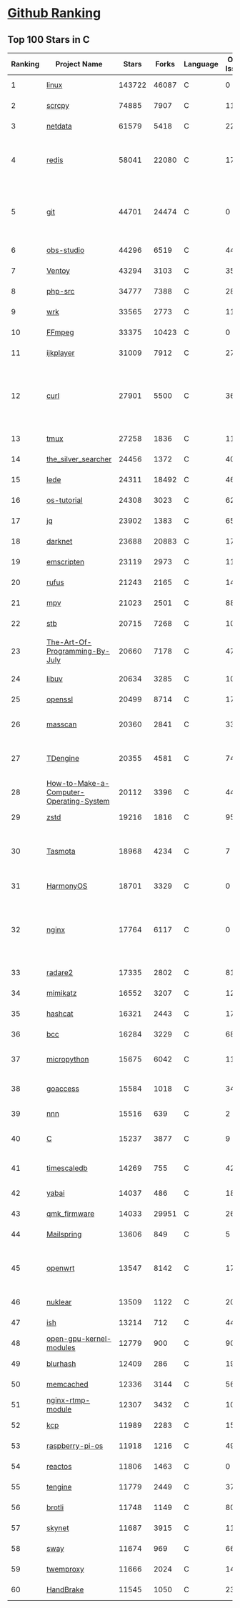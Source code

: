 [Github Ranking](../README.md)
==========

## Top 100 Stars in C

| Ranking | Project Name | Stars | Forks | Language | Open Issues | Description | Last Commit |
| ------- | ------------ | ----- | ----- | -------- | ----------- | ----------- | ----------- |
| 1 | [linux](https://github.com/torvalds/linux) | 143722 | 46087 | C | 0 | Linux kernel source tree | 2022-12-30T18:50:35Z |
| 2 | [scrcpy](https://github.com/Genymobile/scrcpy) | 74885 | 7907 | C | 1166 | Display and control your Android device | 2022-12-30T14:11:35Z |
| 3 | [netdata](https://github.com/netdata/netdata) | 61579 | 5418 | C | 221 | Real-time performance monitoring, done right! https://www.netdata.cloud | 2022-12-31T01:29:30Z |
| 4 | [redis](https://github.com/redis/redis) | 58041 | 22080 | C | 1768 | Redis is an in-memory database that persists on disk. The data model is key-value, but many different kind of values are supported: Strings, Lists, Sets, Sorted Sets, Hashes, Streams, HyperLogLogs, Bitmaps. | 2022-12-30T16:42:13Z |
| 5 | [git](https://github.com/git/git) | 44701 | 24474 | C | 0 | Git Source Code Mirror - This is a publish-only repository but pull requests can be turned into patches to the mailing list via GitGitGadget (https://gitgitgadget.github.io/). Please follow Documentation/SubmittingPatches procedure for any of your improvements. | 2022-12-31T02:16:56Z |
| 6 | [obs-studio](https://github.com/obsproject/obs-studio) | 44296 | 6519 | C | 448 | OBS Studio - Free and open source software for live streaming and screen recording | 2022-12-30T17:48:07Z |
| 7 | [Ventoy](https://github.com/ventoy/Ventoy) | 43294 | 3103 | C | 351 | A new bootable USB solution. | 2022-12-29T15:37:56Z |
| 8 | [php-src](https://github.com/php/php-src) | 34777 | 7388 | C | 283 | The PHP Interpreter | 2022-12-31T00:09:34Z |
| 9 | [wrk](https://github.com/wg/wrk) | 33565 | 2773 | C | 116 | Modern HTTP benchmarking tool | 2022-09-30T14:22:08Z |
| 10 | [FFmpeg](https://github.com/FFmpeg/FFmpeg) | 33375 | 10423 | C | 0 | Mirror of https://git.ffmpeg.org/ffmpeg.git | 2022-12-29T10:30:06Z |
| 11 | [ijkplayer](https://github.com/bilibili/ijkplayer) | 31009 | 7912 | C | 2734 | Android/iOS video player based on FFmpeg n3.4, with MediaCodec, VideoToolbox support. | 2022-12-23T14:16:42Z |
| 12 | [curl](https://github.com/curl/curl) | 27901 | 5500 | C | 36 | A command line tool and library for transferring data with URL syntax, supporting DICT, FILE, FTP, FTPS, GOPHER, GOPHERS, HTTP, HTTPS, IMAP, IMAPS, LDAP, LDAPS, MQTT, POP3, POP3S, RTMP, RTMPS, RTSP, SCP, SFTP, SMB, SMBS, SMTP, SMTPS, TELNET, TFTP, WS and WSS. libcurl offers a myriad of powerful features | 2022-12-30T22:43:31Z |
| 13 | [tmux](https://github.com/tmux/tmux) | 27258 | 1836 | C | 11 | tmux source code | 2022-12-07T12:30:40Z |
| 14 | [the_silver_searcher](https://github.com/ggreer/the_silver_searcher) | 24456 | 1372 | C | 407 | A code-searching tool similar to ack, but faster. | 2022-12-09T21:56:11Z |
| 15 | [lede](https://github.com/coolsnowwolf/lede) | 24311 | 18492 | C | 463 | Lean's LEDE source | 2022-12-30T05:38:14Z |
| 16 | [os-tutorial](https://github.com/cfenollosa/os-tutorial) | 24308 | 3023 | C | 62 | How to create an OS from scratch | 2022-12-04T15:13:22Z |
| 17 | [jq](https://github.com/stedolan/jq) | 23902 | 1383 | C | 656 | Command-line JSON processor | 2022-11-26T14:15:09Z |
| 18 | [darknet](https://github.com/pjreddie/darknet) | 23688 | 20883 | C | 1775 | Convolutional Neural Networks | 2022-11-04T13:27:54Z |
| 19 | [emscripten](https://github.com/emscripten-core/emscripten) | 23119 | 2973 | C | 1175 | Emscripten: An LLVM-to-WebAssembly Compiler | 2022-12-30T23:04:39Z |
| 20 | [rufus](https://github.com/pbatard/rufus) | 21243 | 2165 | C | 14 | The Reliable USB Formatting Utility | 2022-12-16T14:42:26Z |
| 21 | [mpv](https://github.com/mpv-player/mpv) | 21023 | 2501 | C | 886 | 🎥 Command line video player | 2022-12-30T19:15:37Z |
| 22 | [stb](https://github.com/nothings/stb) | 20715 | 7268 | C | 104 | stb single-file public domain libraries for C/C++ | 2022-12-28T17:02:04Z |
| 23 | [The-Art-Of-Programming-By-July](https://github.com/julycoding/The-Art-Of-Programming-By-July) | 20660 | 7178 | C | 47 | 本项目曾冲到全球第一，干货集锦见本页面最底部，另完整精致的纸质版《编程之法：面试和算法心得》已在京东/当当上销售 | 2021-07-03T07:47:32Z |
| 24 | [libuv](https://github.com/libuv/libuv) | 20634 | 3285 | C | 105 | Cross-platform asynchronous I/O | 2022-12-23T11:24:26Z |
| 25 | [openssl](https://github.com/openssl/openssl) | 20499 | 8714 | C | 1785 | TLS/SSL and crypto library | 2022-12-30T07:13:24Z |
| 26 | [masscan](https://github.com/robertdavidgraham/masscan) | 20360 | 2841 | C | 335 | TCP port scanner, spews SYN packets asynchronously, scanning entire Internet in under 5 minutes. | 2022-12-05T07:38:41Z |
| 27 | [TDengine](https://github.com/taosdata/TDengine) | 20355 | 4581 | C | 749 | TDengine is an open source, high-performance, cloud native time-series database optimized for Internet of Things (IoT), Connected Cars, Industrial IoT and DevOps. | 2022-12-31T01:05:04Z |
| 28 | [How-to-Make-a-Computer-Operating-System](https://github.com/SamyPesse/How-to-Make-a-Computer-Operating-System) | 20112 | 3396 | C | 44 | How to Make a Computer Operating System in C++ | 2021-12-16T09:10:55Z |
| 29 | [zstd](https://github.com/facebook/zstd) | 19216 | 1816 | C | 95 | Zstandard - Fast real-time compression algorithm | 2022-12-29T02:18:46Z |
| 30 | [Tasmota](https://github.com/arendst/Tasmota) | 18968 | 4234 | C | 7 | Alternative firmware for ESP8266 with easy configuration using webUI, OTA updates, automation using timers or rules, expandability and entirely local control over MQTT, HTTP, Serial or KNX. Full documentation at | 2022-12-30T17:16:48Z |
| 31 | [HarmonyOS](https://github.com/Awesome-HarmonyOS/HarmonyOS) | 18701 | 3329 | C | 0 | A curated list of awesome things related to HarmonyOS. 华为鸿蒙操作系统。 | 2022-07-07T01:24:35Z |
| 32 | [nginx](https://github.com/nginx/nginx) | 17764 | 6117 | C | 0 | An official read-only mirror of http://hg.nginx.org/nginx/ which is updated hourly. Pull requests on GitHub cannot be accepted and will be automatically closed. The proper way to submit changes to nginx is via the nginx development mailing list, see http://nginx.org/en/docs/contributing_changes.html | 2022-12-23T16:01:46Z |
| 33 | [radare2](https://github.com/radareorg/radare2) | 17335 | 2802 | C | 819 | UNIX-like reverse engineering framework and command-line toolset | 2022-12-31T01:32:11Z |
| 34 | [mimikatz](https://github.com/gentilkiwi/mimikatz) | 16552 | 3207 | C | 122 | A little tool to play with Windows security | 2022-11-29T16:00:30Z |
| 35 | [hashcat](https://github.com/hashcat/hashcat) | 16321 | 2443 | C | 175 | World's fastest and most advanced password recovery utility | 2022-12-30T18:45:52Z |
| 36 | [bcc](https://github.com/iovisor/bcc) | 16284 | 3229 | C | 689 | BCC - Tools for BPF-based Linux IO analysis, networking, monitoring, and more | 2022-12-30T09:03:09Z |
| 37 | [micropython](https://github.com/micropython/micropython) | 15675 | 6042 | C | 1198 | MicroPython - a lean and efficient Python implementation for microcontrollers and constrained systems | 2022-12-29T23:33:04Z |
| 38 | [goaccess](https://github.com/allinurl/goaccess) | 15584 | 1018 | C | 344 | GoAccess is a real-time web log analyzer and interactive viewer that runs in a terminal in *nix systems or through your browser. | 2022-12-31T02:54:20Z |
| 39 | [nnn](https://github.com/jarun/nnn) | 15516 | 639 | C | 2 | n³ The unorthodox terminal file manager | 2022-12-28T16:16:57Z |
| 40 | [C](https://github.com/TheAlgorithms/C) | 15237 | 3877 | C | 9 | Collection of various algorithms in mathematics, machine learning, computer science, physics, etc implemented in C for educational purposes. | 2022-12-30T05:55:14Z |
| 41 | [timescaledb](https://github.com/timescale/timescaledb) | 14269 | 755 | C | 421 | An open-source time-series SQL database optimized for fast ingest and complex queries.  Packaged as a PostgreSQL extension. | 2022-12-28T19:05:59Z |
| 42 | [yabai](https://github.com/koekeishiya/yabai) | 14037 | 486 | C | 187 | A tiling window manager for macOS based on binary space partitioning | 2022-12-28T18:31:42Z |
| 43 | [qmk_firmware](https://github.com/qmk/qmk_firmware) | 14033 | 29951 | C | 260 | Open-source keyboard firmware for Atmel AVR and Arm USB families | 2022-12-31T02:42:39Z |
| 44 | [Mailspring](https://github.com/Foundry376/Mailspring) | 13606 | 849 | C | 5 | :love_letter: A beautiful, fast and fully open source mail client for Mac, Windows and Linux. | 2022-12-29T17:03:39Z |
| 45 | [openwrt](https://github.com/openwrt/openwrt) | 13547 | 8142 | C | 1725 | This repository is a mirror of https://git.openwrt.org/openwrt/openwrt.git It is for reference only and is not active for check-ins.  We will continue to accept Pull Requests here. They will be merged via staging trees then into openwrt.git. | 2022-12-31T02:59:30Z |
| 46 | [nuklear](https://github.com/vurtun/nuklear) | 13509 | 1122 | C | 207 | A single-header ANSI C gui library | 2020-01-03T21:36:41Z |
| 47 | [ish](https://github.com/ish-app/ish) | 13214 | 712 | C | 440 | Linux shell for iOS | 2022-12-28T18:11:36Z |
| 48 | [open-gpu-kernel-modules](https://github.com/NVIDIA/open-gpu-kernel-modules) | 12779 | 900 | C | 90 | NVIDIA Linux open GPU kernel module source | 2022-12-19T12:34:54Z |
| 49 | [blurhash](https://github.com/woltapp/blurhash) | 12409 | 286 | C | 19 | A very compact representation of a placeholder for an image. | 2022-12-01T11:59:47Z |
| 50 | [memcached](https://github.com/memcached/memcached) | 12336 | 3144 | C | 56 | memcached development tree | 2022-12-29T08:11:28Z |
| 51 | [nginx-rtmp-module](https://github.com/arut/nginx-rtmp-module) | 12307 | 3432 | C | 1010 | NGINX-based Media Streaming Server | 2022-06-21T08:56:37Z |
| 52 | [kcp](https://github.com/skywind3000/kcp) | 11989 | 2283 | C | 152 | :zap: KCP - A Fast and Reliable ARQ Protocol | 2022-12-04T05:02:42Z |
| 53 | [raspberry-pi-os](https://github.com/s-matyukevich/raspberry-pi-os) | 11918 | 1216 | C | 49 | Learning operating system development using Linux kernel and Raspberry Pi | 2022-02-16T17:29:18Z |
| 54 | [reactos](https://github.com/reactos/reactos) | 11806 | 1463 | C | 0 | A free Windows-compatible Operating System | 2022-12-31T00:35:41Z |
| 55 | [tengine](https://github.com/alibaba/tengine) | 11779 | 2449 | C | 372 | A distribution of Nginx with some advanced features | 2022-12-30T11:29:13Z |
| 56 | [brotli](https://github.com/google/brotli) | 11748 | 1149 | C | 80 | Brotli compression format | 2022-12-30T12:23:15Z |
| 57 | [skynet](https://github.com/cloudwu/skynet) | 11687 | 3915 | C | 11 | A lightweight online game framework | 2022-11-21T11:26:23Z |
| 58 | [sway](https://github.com/swaywm/sway) | 11674 | 969 | C | 662 | i3-compatible Wayland compositor | 2022-12-29T08:49:32Z |
| 59 | [twemproxy](https://github.com/twitter/twemproxy) | 11666 | 2024 | C | 144 | A fast, light-weight proxy for memcached and redis | 2022-12-23T09:06:58Z |
| 60 | [HandBrake](https://github.com/HandBrake/HandBrake) | 11545 | 1050 | C | 233 | HandBrake's main development repository  | 2022-12-30T18:52:33Z |

